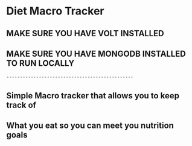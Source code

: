# Diet Macro Tracker

## MAKE SURE YOU HAVE VOLT INSTALLED
## MAKE SURE YOU HAVE MONGODB INSTALLED TO RUN LOCALLY

	-----------------------------------------------

## Simple Macro tracker that allows you to keep track of 
## What you eat so you can meet you nutrition goals
